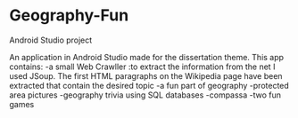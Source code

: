 # Geography-Fun
Android Studio project

An application in Android Studio made for the dissertation theme.
This app contains:
-a small Web Crawller :to extract the information from the net I used JSoup. The first HTML paragraphs on the Wikipedia page have been extracted that contain the desired topic
-a fun part of geography
-protected area pictures
-geography trivia using SQL databases
-compassa
-two fun games
